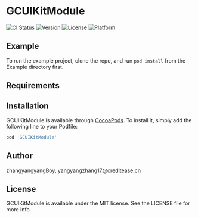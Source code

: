# GCUIKitModule

[![CI Status](http://img.shields.io/travis/zhangyangyangBoy/GCUIKitModule.svg?style=flat)](https://travis-ci.org/zhangyangyangBoy/GCUIKitModule)
[![Version](https://img.shields.io/cocoapods/v/GCUIKitModule.svg?style=flat)](http://cocoapods.org/pods/GCUIKitModule)
[![License](https://img.shields.io/cocoapods/l/GCUIKitModule.svg?style=flat)](http://cocoapods.org/pods/GCUIKitModule)
[![Platform](https://img.shields.io/cocoapods/p/GCUIKitModule.svg?style=flat)](http://cocoapods.org/pods/GCUIKitModule)

## Example

To run the example project, clone the repo, and run `pod install` from the Example directory first.

## Requirements

## Installation

GCUIKitModule is available through [CocoaPods](http://cocoapods.org). To install
it, simply add the following line to your Podfile:

```ruby
pod 'GCUIKitModule'
```

## Author

zhangyangyangBoy, yangyangzhang17@creditease.cn

## License

GCUIKitModule is available under the MIT license. See the LICENSE file for more info.
